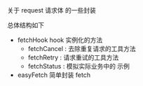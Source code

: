 关于 request 请求体 的一些封装

总体结构如下

- fetchHook hook 实例化的方法
  - fetchCancel : 去除重复请求的工具方法
  - fetchRetry : 请求重试的工具方法
  - fetchStatus : 模拟实际业务中的 示例
- easyFetch 简单封装 fetch

